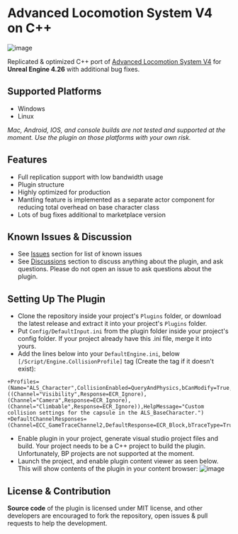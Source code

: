 # Advanced Locomotion System V4 on C++
![image](https://github.com/dyanikoglu/ALSV4_CPP/raw/main/Resources/Readme_Content_2.gif)

Replicated & optimized C++ port of [Advanced Locomotion System V4](https://www.unrealengine.com/marketplace/en-US/product/advanced-locomotion-system-v1) for **Unreal Engine 4.26** with additional bug fixes.

## Supported Platforms
- Windows
- Linux

*Mac, Android, IOS, and console builds are not tested and supported at the moment. Use the plugin on those platforms with your own risk.*

## Features
- Full replication support with low bandwidth usage
- Plugin structure
- Highly optimized for production
- Mantling feature is implemented as a separate actor component for reducing total overhead on base character class
- Lots of bug fixes additional to marketplace version

## Known Issues & Discussion
- See [Issues](https://github.com/dyanikoglu/ALSV4_CPP/issues) section for list of known issues
- See [Discussions](https://github.com/dyanikoglu/ALSV4_CPP/discussions) section to discuss anything about the plugin, and ask questions. Please do not open an issue to ask questions about the plugin.

## Setting Up The Plugin
- Clone the repository inside your project's `Plugins` folder, or download the latest release and extract it into your project's `Plugins` folder.
- Put `Config/DefaultInput.ini` from the plugin folder inside your project's config folder. If your project already have this .ini file, merge it into yours.
- Add the lines below into your `DefaultEngine.ini`, below `[/Script/Engine.CollisionProfile]` tag (Create the tag if it doesn't exist):
```
+Profiles=(Name="ALS_Character",CollisionEnabled=QueryAndPhysics,bCanModify=True,ObjectTypeName="Pawn",CustomResponses=((Channel="Visibility",Response=ECR_Ignore),(Channel="Camera",Response=ECR_Ignore),(Channel="Climbable",Response=ECR_Ignore)),HelpMessage="Custom collision settings for the capsule in the ALS_BaseCharacter.")
+DefaultChannelResponses=(Channel=ECC_GameTraceChannel2,DefaultResponse=ECR_Block,bTraceType=True,bStaticObject=False,Name="Climbable")
```
- Enable plugin in your project, generate visual studio project files and build. Your project needs to be a C++ project to build the plugin. Unfortunately, BP projects are not supported at the moment.
- Launch the project, and enable plugin content viewer as seen below. This will show contents of the plugin in your content browser:
![image](https://github.com/dyanikoglu/ALSV4_CPP/raw/main/Resources/Readme_Content_1.png)

## License & Contribution
**Source code** of the plugin is licensed under MIT license, and other developers are encouraged to fork the repository, open issues & pull requests to help the development.
